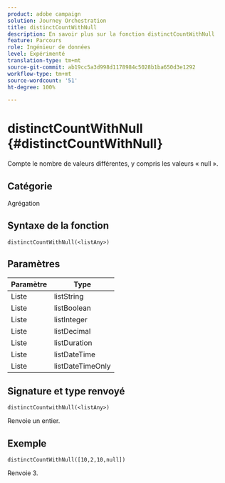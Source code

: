 ```yaml
---
product: adobe campaign
solution: Journey Orchestration
title: distinctCountWithNull
description: En savoir plus sur la fonction distinctCountWithNull
feature: Parcours
role: Ingénieur de données
level: Expérimenté
translation-type: tm+mt
source-git-commit: ab19cc5a3d998d1178984c5028b1ba650d3e1292
workflow-type: tm+mt
source-wordcount: '51'
ht-degree: 100%

---
```



# distinctCountWithNull {#distinctCountWithNull}

Compte le nombre de valeurs différentes, y compris les valeurs « null ».

## Catégorie

Agrégation

## Syntaxe de la fonction

`distinctCountWithNull(<listAny>)`

## Paramètres

| Paramètre | Type |
|-----------|------------------|
| Liste | listString |
| Liste | listBoolean |
| Liste | listInteger |
| Liste | listDecimal |
| Liste | listDuration |
| Liste | listDateTime |
| Liste | listDateTimeOnly |

## Signature et type renvoyé

`distinctCountwithNull(<listAny>)`

Renvoie un entier.

## Exemple

`distinctCountWithNull([10,2,10,null])`

Renvoie 3.
